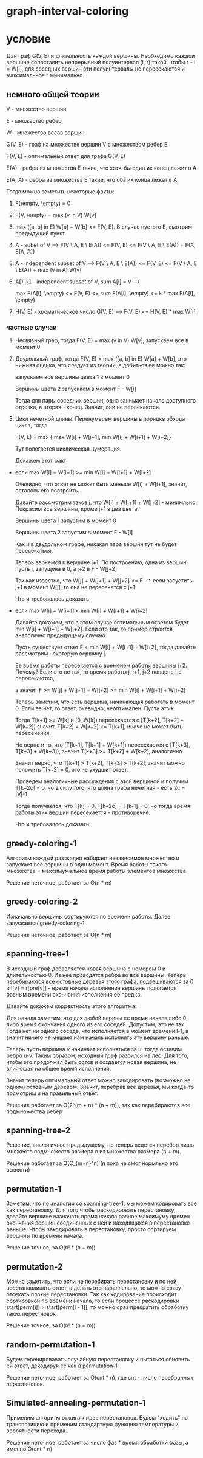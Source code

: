 # graph-interval-coloring

# условие

Дан граф G(V, E) и длительность каждой вершины. Необходимо каждой вершине сопоставить непрерывный полуинтервал [l, r) такой, чтобы r - l = W[i], для соседних вершин эти полуинтервалы не пересекаются и максимальное r минимально. 

## немного общей теории

V - множество вершин

Е - множество ребер

W - множество весов вершин

G(V, E) - граф на множестве вершин V с множеством ребер E

F(V, E) - оптимальный ответ для графа G(V, E)

E(A) - ребра из множества E такие, что хотя-бы один их конец лежит в A

E(A, A) - ребра из множества E такие, что оба их конца лежат в A

Тогда можно заметить некоторые факты:

1. F(\empty, \empty) = 0

2. F(V, \empty) = max (v in V) W[v]

3. max ([a, b] in E) W[a] + W[b] <= F(V, E). В случае пустого E, смотрим предыдущий пункт.

4. A - subet of V --> F(V \ A, E \ E(A)) <= F(V, E) <= F(V \ A, E \ E(A)) + F(A, E(A, A))

5. A - independent subset of V --> F(V \ A, E \ E(A)) <= F(V, E) <= F(V \ A, E \ E(A)) + max (v in A) W[v]

6. A[1..k] - independent subset of V,  sum A[i] = V --> 
    
    max F(A[i], \empty) <= F(V, E) <= sum F(A[i], \empty) <= k * max F(A[i], \empty)
    
7. H(V, E) - хроматическое число G(V, E) --> F(V, E) <= H(V, E) * max W[i]

### частные случаи

1. Несвязный граф, тогда F(V, E) = max (v in V) W[v], запускаем все в момент 0

2. Двудольный граф, тогда F(V, E) = max ([a, b] in E) W[a] + W[b], это нижняя оценка, что следует из теории, а добиться ее можно так:
   
   запускаем все вершины цвета 1 в момент 0
   
   Вершины цвета 2 запускаем в момент F - W[i]
   
   Тогда для пары соседних вершин, одна занимает начало доступного отрезка, а вторая - конец. Значит, они не переекаются.

3. Цикл нечетной длины. Перенумерем вершины в порядке обхода цикла, тогда

   F(V, E) = max { max W[i] + W[i+1], min W[i] + W[i+1] + W[i+2]}

   Тут пологается циклическая нумерация.

   Докажем этот факт

  * если max W[i] + W[i+1] >= min W[i] + W[i+1] + W[i+2]
  
    Очевидно, что ответ не может быть меньше W[i] + W[i+1], значит, осталось его построить.
  
    Давайте рассмотрим такое j, что W[j] + W[j+1] + W[j+2] - минимльно. Покрасим все вершины, кроме j+1 в два цвета. 
  
    Вершины цвета 1 запустим в момент 0 
  
    Вершины цвета 2 запустим в момент F - W[i]
    
    Как и в двудольном графе, никакая пара вершин тут не будет пересекаться.
    
    Теперь вернемся к вершине j+1. По построению, одна из вершин, пусть j, запущена в 0, а j+2 в F - W[j+2]
    
    Так как известно, что W[j] + W[j+1] + W[j+2] <= F --> если запустить j+1 в момент W[j], то она не пересечется с j+1
    
    Что и требовалось доказать
    
  * если max W[i] + W[i+1] < min W[i] + W[i+1] + W[i+2]
  
    Давайте докажем, что в этом случае оптимальным ответом будет min W[i] + W[i+1] + W[i+2]. Если это так, то пример строится аналогично предыдущему случаю.
    
    Пусть существует ответ F < min W[i] + W[i+1] + W[i+2], тогда давайте рассмотрим некоторую вершину j. 
    
    Ее время работы пересекается с временем работы вершины j+2. Почему? Если это не так, то время работы j, j+1, j+2 попарно не пересекаются, 
    
    а значит F >= W[j] + W[j+1] + W[j+2] >= min W[i] + W[i+1] + W[i+2]
    
    Теперь заметим, что есть вершина, начинающая работать в момент 0. Если ее нет, то ответ, очевидно, неоптимален. Пусть это k
    
    Тогда T[k+1] >= W[k] и [0, W[k]) пересекается с [T[k+2], T[k+2] + W[k+2]) значит, T[k+2] + W[k+2] <= T[k+1], иначе не может быть пересечения.
    
    Но верно и то, что [T[k+1], T[k+1] + W[k+1]) пересекается с [T[k+3], T[k+3] + W[k+3]), значит T[k+3] >= T[k+2] + W[k+2], аналогично
    
    Значит верно, что T[k+1] > T[k+2], T[k+3] > T[k+2], значит можно положить T[k+2] = 0, это не ухудшит ответ.
    
    Проведем аналогичные рассуждения с этой вершиной и получим T[k+2c] = 0, но в силу того, что длина графа нечетная - есть 2c = |V|-1
    
    Тогда получается, что T[k] = 0, T[k+2c] = T[k-1] = 0, но тогда время работы этих вершин пересекается - противоречие.
    
    Что и требовалось доказать.
    
    

## greedy-coloring-1

Алгоритм каждый раз жадно набирает независимое множество и запускает все вершины в один момент. Время работы такого множества = максимумальное время работы элементов множества

Решение неточное, работает за O(n * m)

## greedy-coloring-2

Изначально вершины сортируются по времени работы. Далее запускается greedy-coloring-1

Решение неточное, работает за O(n * m)

## spanning-tree-1

В исходный граф добавляется новая вершина с номером 0 и длительностью 0. Из нее проводятся ребра во все вершины. Теперь перебираются все остовные деревья этого графа, подвешиваются за 0 и l[v] = r[pre[v]] - время начала исполнения вершины пологается равным времени окончания исполнения ее предка.

Давайте докажем корректность этого алгоритма:

Для начала заметим, что для любой верины ее время начала либо 0, либо время окончания одного из его соседей. Допустим, это не так. Тогда нет ни одного соседа, что исполняется в момент времени l-1, а значит ничего не мешает нам началь исполнять эту вершину раньше.

Теперь пусть вершина v начинает исполняться за u, тогда оставим ребро u-v. Таким образом, исходный граф разбился на лес. Для того, чтобы это продолжал быть остов и создается новая вершина, не влияющая на общее время исполнения.

Значит теперь оптимальный ответ можно закодировать (возможно не одним) остовным деревом. Значит, перебрав все деревья, мы когда-то посмотрим и на правильный ответ.

Решение работает за O(2^(m + n) * (n + m)), так как перебираются все подмножества ребер

## spanning-tree-2

Решение, аналогичное предыдущему, но теперь ведется перебор лишь множеств подмножеств размера n из множества размера (n + m). 

Решение работает за O(C_{m+n}^n) (я пока не смог нормльно это вывести)

## permutation-1

Заметим, что по аналогии со spanning-tree-1, мы можем кодировать все как перестановку. Для того чтобы раскодировать перестановку, давайте вершине назначать время начала равное максимуму времен окончания вершин соединенных с ней и находящихся в перестановке раньше. Чтобы закодировать в перестановку, просто сортируем вершины по времени начала. 

Решение точное, за O(n! * (n + m))

## permutation-2 

Можно заметить, что если не перебирать перестановку и по ней восстанавливать ответ, а делать это параллельно, то можно сразу отсекать плохие перестановки. Так как кодирование происходит сортировкой по времени начала, то если  процессе раскодировки start[perm[i]] > start[perm[i - 1]], то можно сраз прекратить обработку таких перестновок

Решение точное, за O(n! * (n + m)) 

## random-permutation-1

Будем геренировавать случайную перестановку и пытаться обновить ей ответ, декодируя ее как в permutation-1

Решение неточное, работает за O(cnt * n), где cnt - число перебранных перестановок. 

## Simulated-annealing-permutation-1

Применим алгоритм отжига к идее перестановок. Будем "ходить" на транспозицию и применим стандартную функцию температуры и вероятности перехода.

Решение неточное, работает за число фаз * время обработки фазы, а именно O(cnt * n)
